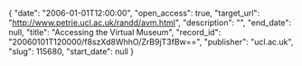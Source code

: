 {
  "date": "2006-01-01T12:00:00", 
  "open_access": true, 
  "target_url": "http://www.petrie.ucl.ac.uk/randd/avm.html", 
  "description": "", 
  "end_date": null, 
  "title": "Accessing the Virtual Museum", 
  "record_id": "20060101T120000/f8szXd8WhhO/ZrB9jT3fBw==", 
  "publisher": "ucl.ac.uk", 
  "slug": 115680, 
  "start_date": null
}

